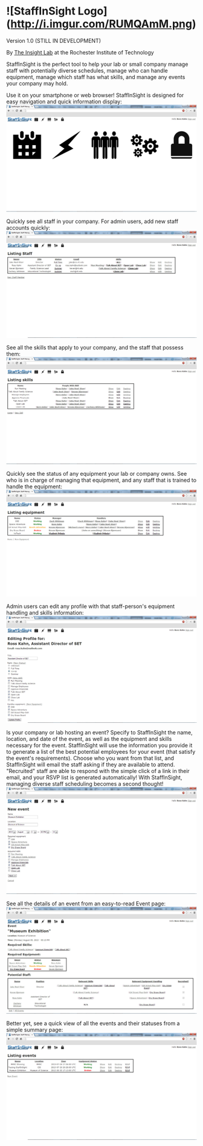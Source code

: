 ![StaffInSight Logo] (http://i.imgur.com/RUMQAmM.png)
============
Version 1.0 (STILL IN DEVELOPMENT)

By [The Insight Lab](http://insight.cis.rit.edu) at the Rochester Institute of Technology


StaffInSight is the perfect tool to help your lab or small company manage staff with potentially diverse schedules, manage who can handle equipment, manage which staff has what skills, and manage any events your company may hold. 

Use it on your smartphone or web browser! StaffInSight is designed for easy navigation and quick information display:
![SIS Homepage](/images/main.jpg "Home Page")

Quickly see all staff in your company. For admin users, add new staff accounts quickly:
![SIS Staff](/images/staff.jpg "Staff")

See all the skills that apply to your company, and the staff that possess them:
![SIS Skills](/images/skills.jpg "Skills")

Quickly see the status of any equipment your lab or company owns. See who is in charge of managing that equipment, and any staff that is trained to handle the equipment:
![SIS Equipment](/images/equipment.jpg "Equipment")

Admin users can edit any profile with that staff-person's equipment handling and skills information:
![SIS Edit Profile](/images/editProfile.jpg "Edit Profile")

Is your company or lab hosting an event? Specify to StaffInSight the name, location, and date of the event, as well as the equipment and skills necessary for the event. StaffInSight will use the information you provide it to generate a list of the best potential employees for your event (that satisfy the event's requirements). Choose who you want from that list, and StaffInSight will email the staff asking if they are available to attend. "Recruited" staff are able to respond with the simple click of a link in their email, and your RSVP list is generated automatically! With StaffInSight, managing diverse staff scheduling becomes a second thought!
![SIS New Event](/images/newEvent.jpg "New Event")

See all the details of an event from an easy-to-read Event page:
![SIS Show Event](/images/showEvent.jpg "Show Event")

Better yet, see a quick view of all the events and their statuses from a simple summary page:
![SIS Event Listing](/images/eventListing.jpg "Event Listing")